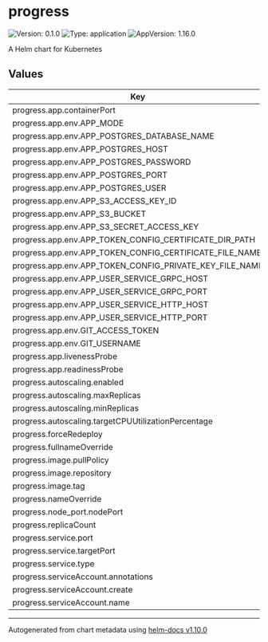 # progress

![Version: 0.1.0](https://img.shields.io/badge/Version-0.1.0-informational?style=flat-square) ![Type: application](https://img.shields.io/badge/Type-application-informational?style=flat-square) ![AppVersion: 1.16.0](https://img.shields.io/badge/AppVersion-1.16.0-informational?style=flat-square)

A Helm chart for Kubernetes

## Values

| Key | Type | Default | Description |
|-----|------|---------|-------------|
| progress.app.containerPort | int | `80` |  |
| progress.app.env.APP_MODE | string | `"debug"` |  |
| progress.app.env.APP_POSTGRES_DATABASE_NAME | string | `"blueprint"` |  |
| progress.app.env.APP_POSTGRES_HOST | string | `"localhost"` |  |
| progress.app.env.APP_POSTGRES_PASSWORD | string | `"password"` |  |
| progress.app.env.APP_POSTGRES_PORT | int | `5432` |  |
| progress.app.env.APP_POSTGRES_USER | string | `"user"` |  |
| progress.app.env.APP_S3_ACCESS_KEY_ID | string | `"<AWS_ACCESS_KEY_ID>"` |  |
| progress.app.env.APP_S3_BUCKET | string | `"<S3_BUCKET>"` |  |
| progress.app.env.APP_S3_SECRET_ACCESS_KEY | string | `"<AWS_SECRET>"` |  |
| progress.app.env.APP_TOKEN_CONFIG_CERTIFICATE_DIR_PATH | string | `"/rsa"` |  |
| progress.app.env.APP_TOKEN_CONFIG_CERTIFICATE_FILE_NAME | string | `"rsa.crt"` |  |
| progress.app.env.APP_TOKEN_CONFIG_PRIVATE_KEY_FILE_NAME | string | `"rsa.key"` |  |
| progress.app.env.APP_USER_SERVICE_GRPC_HOST | string | `"user"` |  |
| progress.app.env.APP_USER_SERVICE_GRPC_PORT | int | `9180` |  |
| progress.app.env.APP_USER_SERVICE_HTTP_HOST | string | `"localhost"` |  |
| progress.app.env.APP_USER_SERVICE_HTTP_PORT | int | `9080` |  |
| progress.app.env.GIT_ACCESS_TOKEN | string | `"<YOUR_GIT_ACCESS_TOKEN>"` |  |
| progress.app.env.GIT_USERNAME | string | `"<YOUR_GIT_USERNAME>"` |  |
| progress.app.livenessProbe | string | `"/"` |  |
| progress.app.readinessProbe | string | `"/"` |  |
| progress.autoscaling.enabled | bool | `false` |  |
| progress.autoscaling.maxReplicas | int | `100` |  |
| progress.autoscaling.minReplicas | int | `1` |  |
| progress.autoscaling.targetCPUUtilizationPercentage | int | `80` |  |
| progress.forceRedeploy | bool | `false` |  |
| progress.fullnameOverride | string | `"progress"` |  |
| progress.image.pullPolicy | string | `"Always"` |  |
| progress.image.repository | string | `"ghcr.io/unitedcollab/progress"` |  |
| progress.image.tag | string | `"test"` |  |
| progress.nameOverride | string | `"progress"` |  |
| progress.node_port.nodePort | string | `nil` |  |
| progress.replicaCount | int | `1` |  |
| progress.service.port | int | `80` |  |
| progress.service.targetPort | int | `80` |  |
| progress.service.type | string | `"ClusterIP"` |  |
| progress.serviceAccount.annotations | object | `{}` |  |
| progress.serviceAccount.create | bool | `true` |  |
| progress.serviceAccount.name | string | `""` |  |

----------------------------------------------
Autogenerated from chart metadata using [helm-docs v1.10.0](https://github.com/norwoodj/helm-docs/releases/v1.10.0)
